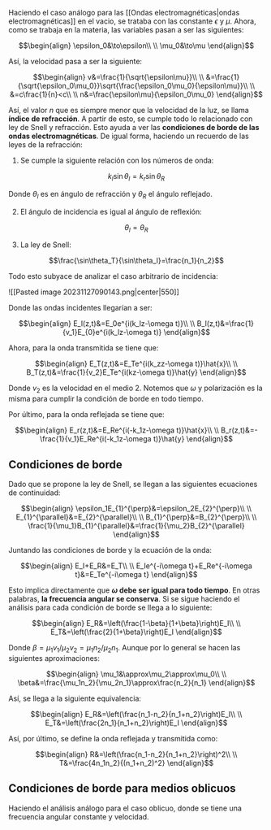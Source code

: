 
Haciendo el caso análogo para las [[Ondas electromagnéticas|ondas electromagnéticas]] en el vacio, se trataba con las constante $\epsilon$ y $\mu$. Ahora, como se trabaja en la materia, las variables pasan a ser las siguientes: 

$$\begin{align}
\epsilon_0&\to\epsilon\\  \\
\mu_0&\to\mu  
\end{align}$$

Así, la velocidad pasa a ser la siguiente: 

$$\begin{align}
v&=\frac{1}{\sqrt{\epsilon\mu}}\\  \\
&=\frac{1}{\sqrt{\epsilon_0\mu_0}}\sqrt{\frac{\epsilon_0\mu_0}{\epsilon\mu}}\\  \\
&=c\frac{1}{n}<c\\ \\
n&=\frac{\epsilon\mu}{\epsilon_0\mu_0}
\end{align}$$

Así, el valor $n$ que es siempre menor que la velocidad de la luz, se llama **índice de refracción**. A partir de esto, se cumple todo lo relacionado con ley de Snell y refracción. Esto ayuda a ver las **condiciones de borde de las ondas electromagnéticas**. De igual forma, haciendo un recuerdo de las leyes de la refracción: 

1. Se cumple la siguiente relación con los números de onda: 

$$k_l\sin\theta_l=k_r\sin\theta_R$$

Donde $\theta_l$ es en ángulo de refracción y $\theta_R$ el ángulo reflejado. 

2. El ángulo de incidencia es igual al ángulo de reflexión: 

$$\theta_l=\theta_R$$

3. La ley de Snell: 

$$\frac{\sin\theta_T}{\sin\theta_l}=\frac{n_1}{n_2}$$


Todo esto subyace de analizar el caso arbitrario de incidencia: 

![[Pasted image 20231127090143.png|center|550]]

Donde las ondas incidentes llegarían a ser: 

$$\begin{align}
E_l(z,t)&=E_0e^{i(k_lz-\omega t)}\\  \\
B_l(z,t)&=\frac{1}{v_1}E_{0}e^{i(k_lz-\omega t)}
\end{align}$$

Ahora, para la onda transmitida se tiene que: 

$$\begin{align}
E_T(z,t)&=E_Te^{i(k_zz-\omega t)}\hat{x}\\  \\
B_T(z,t)&=\frac{1}{v_2}E_Te^{i(kz-\omega t)}\hat{y}
\end{align}$$

Donde $v_2$ es la velocidad en el medio $2$. Notemos que $\omega$ y polarización es la misma para cumplir la condición de borde en todo tiempo. 

Por último, para la onda reflejada se tiene que: 

$$\begin{align}
E_r(z,t)&=E_Re^{i(-k_1z-\omega t)}\hat{x}\\  \\
B_r(z,t)&=-\frac{1}{v_1}E_Re^{i(-k_1z-\omega t)}\hat{y}
\end{align}$$

## Condiciones de borde 

Dado que se propone la ley de Snell, se llegan a las siguientes ecuaciones de continuidad: 

$$\begin{align}
\epsilon_1E_{1}^{\perp}&=\epsilon_2E_{2}^{\perp}\\  \\
E_{1}^{\parallel}&=E_{2}^{\parallel}\\  \\
B_{1}^{\perp}&=B_{2}^{\perp}\\  \\
\frac{1}{\mu_1}B_{1}^{\parallel}&=\frac{1}{\mu_2}B_{2}^{\parallel}
\end{align}$$

Juntando las condiciones de borde y la ecuación de la onda: 

$$\begin{align}
E_I+E_R&=E_T\\  \\
E_Ie^{-i\omega t}+E_Re^{-i\omega t}&=E_Te^{-i\omega t}
\end{align}$$

Esto implica directamente que **$\omega$ debe ser igual para todo tiempo**. En otras palabras, **la frecuencia angular se conserva**. Si se sigue haciendo el análisis para cada condición de borde se llega a lo siguiente: 

$$\begin{align}
E_R&=\left(\frac{1-\beta}{1+\beta}\right)E_I\\  \\
E_T&=\left(\frac{2}{1+\beta}\right)E_I
\end{align}$$

Donde $\beta=\mu_1v_1/\mu_2v_2=\mu_1n_2/\mu_2n_1$. Aunque por lo general se hacen las siguientes aproximaciones: 

$$\begin{align}
\mu_1&\approx\mu_2\approx\mu_0\\  \\
\beta&=\frac{\mu_1n_2}{\mu_2n_1}\approx\frac{n_2}{n_1}
\end{align}$$

Así, se llega a la siguiente equivalencia: 

$$\begin{align}
E_R&=\left(\frac{n_1-n_2}{n_1+n_2}\right)E_I\\  \\
E_T&=\left(\frac{2n_1}{n_1+n_2}\right)E_I
\end{align}$$

Así, por último, se define la onda reflejada y transmitida como: 

$$\begin{align}
R&=\left(\frac{n_1-n_2}{n_1+n_2}\right)^2\\  \\
T&=\frac{4n_1n_2}{(n_1+n_2)^2}
\end{align}$$

## Condiciones de borde para medios oblicuos 

Haciendo el análisis análogo para el caso oblicuo, donde se tiene una frecuencia angular constante y velocidad. 